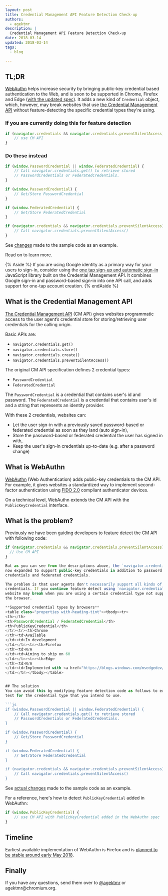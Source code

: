 ```yaml
---
layout: post
title: Credential Management API Feature Detection Check-up
authors:
  - agektmr
description: |
  Credential Management API Feature Detection Check-up
date: 2018-03-14
updated: 2018-03-14
tags:
  - blog

---
```


## TL;DR
[WebAuthn](https://www.w3.org/TR/webauthn/) helps increase security by bringing
public-key credential based authentication to the Web, and is soon to be
supported in Chrome, Firefox and Edge ([with the updated
spec](https://docs.microsoft.com/microsoft-edge/dev-guide/device/web-authentication#differences-between-microsoft-edge-and-the-spec)).
It adds a new kind of `Credential` object, which, however, may break websites
that use [the Credential Management
API](https://www.w3.org/TR/credential-management-1/) without feature-detecting
the specific credential types they're using.

### If you are currently doing this for feature detection

```js
if (navigator.credentials && navigator.credentials.preventSilentAccess) {
    // use CM API
}
```

### Do these instead

```js
if (window.PasswordCredential || window.FederatedCredential) {
    // Call navigator.credentials.get() to retrieve stored
    // PasswordCredentials or FederatedCredentials.
}

if (window.PasswordCredential) {
    // Get/Store PasswordCredential
}

if (window.FederatedCredential) {
    // Get/Store FederatedCredential
}

if (navigator.credentials && navigator.credentials.preventSilentAccess) {
    // Call navigator.credentials.preventSilentAccess()
}
```

See [changes](https://github.com/GoogleChromeLabs/credential-management-sample/pull/15/files
) made to the sample code as an example.

Read on to learn more.

{% Aside %}
If you are using Google identity as a primary way for your users to
sign-in, consider using the [one tap sign-up and automatic
sign-in](https://developers.google.com/identity/gsi/web/guides/overview) JavaScript library
built on the Credential Management API. It combines Google sign-in and
password-based sign-in into one API call, and adds support for one-tap account
creation.
{% endAside %}

## What is the Credential Management API
[The Credential Management API](https://www.w3.org/TR/credential-management-1/)
(CM API) gives websites programmatic access to the user agent’s credential store
for storing/retrieving user credentials for the calling origin.

Basic APIs are:

* `navigator.credentials.get()`
* `navigator.credentials.store()`
* `navigator.credentials.create()`
* `navigator.credentials.preventSilentAccess()`

The original CM API specification defines 2 credential types:

* `PasswordCredential`
* `FederatedCredential`

The `PasswordCredential` is a credential that contains user's id and password.
The `FederatedCredential` is a credential that contains user's id and a string
that represents an identity provider.

With these 2 credentials, websites can:

* Let the user sign-in with a previously saved password-based or federated
  credential as soon as they land (auto sign-in),
* Store the password-based or federated credential the user has signed in with,
* Keep the user's sign-in credentials up-to-date (e.g. after a password change)

## What is WebAuthn
[WebAuthn](https://www.w3.org/TR/webauthn/) (Web Authentication) adds public-key
credentials to the CM API. For example, it gives websites a standardized way to
implement second-factor authentication using [FIDO
2.0](https://fidoalliance.org/) compliant authenticator devices.

On a technical level, WebAuthn extends the CM API with the `PublicKeyCredential`
interface.

## What is the problem?
Previously we have been guiding developers to feature detect the CM API with
following code:

```js
if (navigator.credentials && navigator.credentials.preventSilentAccess) {
  // Use CM API
}

But as you can see from the descriptions above, the `navigator.credentials` is
now expanded to support public-key credentials in addition to password
credentials and federated credentials.

The problem is that user agents don't necessarily support all kinds of
credentials. If you continue feature detect using `navigator.credentials`, your
website may break when you are using a certain credential type not supported by
the browser.

**Supported credential types by browsers**
<table class="properties with-heading-tint"><tbody><tr>
<th></th>
<th>PasswordCredential / FederatedCredential</th>
<th>PublicKeyCredential</th>
</tr><tr><th>Chrome
</th><td>Available
</td><td>In development
</td></tr><tr><th>Firefox
</th><td>N/A
</td><td>Aiming to ship on 60
</td></tr><tr><th>Edge
</th><td>N/A
</td><td>Implemented with <a href="https://blogs.windows.com/msedgedev/2016/04/12/a-world-without-passwords-windows-hello-in-microsoft-edge/">older API</a>. New API (navigator.credentials) coming soon.
</td></tr></tbody></table>


## The solution
You can avoid this by modifying feature detection code as follows to explicitly
test for the credential type that you intend to use.

```js
if (window.PasswordCredential || window.FederatedCredential) {
    // Call navigator.credentials.get() to retrieve stored
    // PasswordCredentials or FederatedCredentials.
}

if (window.PasswordCredential) {
    // Get/Store PasswordCredential
}

if (window.FederatedCredential) {
    // Get/Store FederatedCredential
}

if (navigator.credentials && navigator.credentials.preventSilentAccess) {
    // Call navigator.credentials.preventSilentAccess()
}
```

See [actual
changes](https://github.com/GoogleChromeLabs/credential-management-sample/pull/15/files
) made to the sample code as an example.

For a reference, here's how to detect `PublicKeyCredential` added in WebAuthn:

```js
if (window.PublicKeyCredential) {
    // use CM API with PublicKeyCredential added in the WebAuthn spec
}
```

## Timeline

Earliest available implementation of WebAuthn is Firefox and is [planned to be stable around early May 2018](https://wiki.mozilla.org/RapidRelease/Calendar).


## Finally
If you have any questions, send them over to
[@agektmr](https://twitter.com/agektmr) or
&#x61;&#x67;&#x65;&#x6b;&#x74;&#x6d;&#x72;&#x40;chromium.org.

